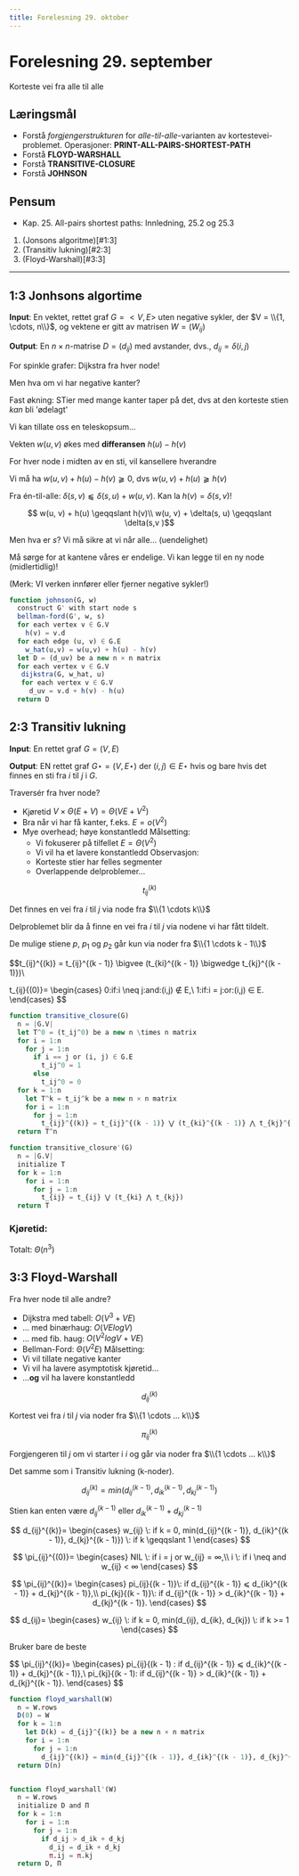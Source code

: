 ```yaml
---
title: Forelesning 29. oktober
---
```


# Forelesning 29. september
Korteste vei fra alle til alle

## Læringsmål
- Forstå _forgjengerstrukturen_ for _alle-til-alle_-varianten av kortestevei-problemet. Operasjoner: __PRINT-ALL-PAIRS-SHORTEST-PATH__
- Forstå __FLOYD-WARSHALL__
- Forstå __TRANSITIVE-CLOSURE__
- Forstå __JOHNSON__

## Pensum
- Kap. 25. All-pairs shortest paths: Innledning, 25.2 og 25.3

1. (Jonsons algoritme)[#1:3]
2. (Transitiv lukning)[#2:3]
3. (Floyd-Warshall)[#3:3]

---

## 1:3 Jonhsons algortime

__Input__: En vektet, rettet graf $G = <V,E>$ uten negative sykler, der $V = \\{1, \cdots, n\\}$, og vektene er gitt av matrisen $W = (W_{ij})$

__Output__: En $n × n$-matrise $D = (d_{ij})$ med avstander, dvs., $d_{ij} = \delta(i,j)$


For spinkle grafer: Dijkstra fra hver node!

Men hva om vi har negative kanter?

Fast økning: STier med mange kanter taper på det, dvs at den korteste stien _kan_ bli 'ødelagt'

Vi kan tillate oss en teleskopsum...


Vekten $w(u, v)$ økes med __differansen__ $h(u) - h(v)$

For hver node i midten av en sti, vil kansellere hverandre


Vi må ha $w(u, v) + h(u) - h(v) \geqqslant 0$, dvs $w(u, v) + h(u) \geqqslant h(v)$

Fra én-til-alle: $\delta(s, v) \leqqslant \delta(s, u) + w(u, v)$. Kan la $h(v) = \delta(s, v)$!


$$ w(u, v) + h(u) \geqqslant h(v)\\
w(u, v) + \delta(s, u) \geqqslant \delta(s,v )$$

Men hva er $s$? Vi må sikre at vi når alle... (uendelighet)

Må sørge for at kantene våres er endelige. Vi kan legge til en ny node (midlertidlig)!

(Merk: VI verken innfører eller fjerner negative sykler!)


```julia
function johnson(G, w)
  construct G' with start node s
  bellman-ford(G', w, s)
  for each vertex v ∈ G.V
    h(v) = v.d
  for each edge (u, v) ∈ G.E
    w_hat(u,v) = w(u,v) + h(u) - h(v)
  let D = (d_uv) be a new n × n matrix
  for each vertex v ∈ G.V
   dijkstra(G, w_hat, u)
   for each vertex v ∈ G.V
     d_uv = v.d + h(v) - h(u)
  return D
```

## 2:3 Transitiv lukning

__Input__: En rettet graf $G =(V, E)$

__Output__: EN rettet graf $G⋆ = (V, E⋆)$ der $(i, j) ∈ E⋆$ hvis og bare hvis det finnes en sti fra $i$ til $j$ i $G$.


Traversér fra hver node?
  -  Kjøretid $V × \Theta(E + V) = \Theta(VE + V^2)$
  - Bra når vi har få kanter, f.eks. $E = o(V^2)$
  - Mye overhead; høye konstantledd
  Målsetting:
    - Vi fokuserer på tilfellet $E = \Theta(V^2)$
    - Vi vil ha et lavere konstantledd
  Observasjon:
    - Korteste stier har felles segmenter
    - Overlappende delproblemer...

$$ t_{ij}^{(k)} $$

Det finnes en vei fra $i$ til $j$ via node fra $\\{1 \cdots k\\}$


Delproblemet blir da å finne en vei fra $i$ til $j$ via nodene vi har fått tildelt.

De mulige stiene $p$, $p_1$ og $p_2$ går kun via noder fra $\\{1 \cdots k - 1\\}$

$$t_{ij}^{(k)} = t_{ij}^{(k - 1)} \bigvee (t_{ki}^{(k - 1)} \bigwedge t_{kj}^{(k - 1)})\\

t_{ij}{(0)}=
\begin{cases}
  0\:if\:i \neq j\:and\:(i,j) ∉ E,\\
  1\:if\:i = j\:or\:(i,j) ∈ E.
\end{cases}
$$
```julia
function transitive_closure(G)
  n = |G.V|
  let T^0 = (t_ij^0) be a new n \times n matrix
  for i = 1:n
    for j = 1:n
      if i == j or (i, j) ∈ G.E
        t_ij^0 = 1
      else
        t_ij^0 = 0
  for k = 1:n
    let T^k = t_ij^k be a new n × n matrix
    for i = 1:n
      for j = 1:n
        t_{ij}^{(k)} = t_{ij}^{(k - 1)} ⋁ (t_{ki}^{(k - 1)} ⋀ t_{kj}^{(k - 1)})
  return T^n

function transitive_closure'(G)
  n = |G.V|
  initialize T
  for k = 1:n
    for i = 1:n
      for j = 1:n
        t_{ij} = t_{ij} ⋁ (t_{ki} ⋀ t_{kj})
  return T
```

### Kjøretid:

Totalt: $\Theta(n^3)$


## 3:3 Floyd-Warshall

Fra hver node til alle andre?
- Dijkstra med tabell: $O(V^3 + VE)$
- ... med binærhaug: $O(VElogV)$
- ... med fib. haug: $O(V^2logV + VE)$
- Bellman-Ford: $\Theta(V^2E)$
Målsetting:
- Vi vil tillate negative kanter
- Vi vil ha lavere asymptotisk kjøretid...
- ...__og__ vil ha lavere konstantledd


$$d_{ij}^{(k)}$$

Kortest vei fra $i$ til $j$ via noder fra $\\{1 \cdots ... k\\}$

$$\pi_{ij}^{(k)}$$

Forgjengeren til $j$ om vi starter i $i$ og går via noder fra $\\{1 \cdots ... k\\}$

Det samme som i Transitiv lukning (k-noder).

$$d_{ij}^{(k)} = min(d_{ij}^{(k - 1)}, d_{ik}^{(k - 1)}, d_{kj}^{(k - 1)})$$

Stien kan enten være $d_{ij}^{(k - 1)}$ eller $d_{ik}^{(k - 1)} + d_{kj}^{(k - 1)}$

$$
d_{ij}^{(k)}=
\begin{cases}
  w_{ij} \: if k = 0,
  min(d_{ij}^{(k - 1)}, d_{ik}^{(k - 1)}, d_{kj}^{(k - 1)}) \: if k \geqqslant 1
\end{cases}
$$

$$
\pi_{ij}^{(0)}=
\begin{cases}
  NIL \: if i = j or w_{ij} = ∞,\\
  i \: if i \neq and w_{ij} < ∞
\end{cases}
$$

$$
\pi_{ij}^{(k)}=
\begin{cases}
  pi_{ij}{(k - 1)}\: if d_{ij}^{(k - 1)} ⩽ d_{ik}^{(k - 1)} + d_{kj}^{(k - 1)},\\
  pi_{kj}{(k - 1)}\: if d_{ij}^{(k - 1)} > d_{ik}^{(k - 1)} + d_{kj}^{(k - 1)}.
\end{cases}
$$

$$
d_{ij}=
\begin{cases}
  w_{ij} \: if k = 0,
  min(d_{ij}, d_{ik}, d_{kj}) \: if k >= 1
\end{cases}
$$

Bruker bare de beste

$$
\pi_{ij}^{(k)}=
\begin{cases}
  pi_{ij}{(k - 1) \: if d_{ij}^{(k - 1)} ⩽ d_{ik}^{(k - 1)} + d_{kj}^{(k - 1)},\\
  pi_{kj}{(k - 1)\: if d_{ij}^{(k - 1)} > d_{ik}^{(k - 1)} + d_{kj}^{(k - 1)}.
\end{cases}
$$

```julia
function floyd_warshall(W)
  n = W.rows
  D(0) = W
  for k = 1:n
    let D(k) = d_{ij}^{(k)} be a new n × n matrix
    for i = 1:n
      for j = 1:n
        d_{ij}^{(k)} = min(d_{ij}^{(k - 1)}, d_{ik}^{(k - 1)}, d_{kj}^{(k - 1)})
  return D(n)


function floyd_warshall'(W)
  n = W.rows
  initialize D and Π
  for k = 1:n
    for i = 1:n
      for j = 1:n
        if d_ij > d_ik + d_kj
          d_ij = d_ik + d_kj
          π.ij = π.kj
  return D, Π
```
